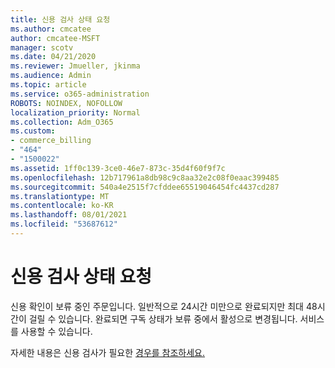 ```yaml
---
title: 신용 검사 상태 요청
ms.author: cmcatee
author: cmcatee-MSFT
manager: scotv
ms.date: 04/21/2020
ms.reviewer: Jmueller, jkinma
ms.audience: Admin
ms.topic: article
ms.service: o365-administration
ROBOTS: NOINDEX, NOFOLLOW
localization_priority: Normal
ms.collection: Adm_O365
ms.custom:
- commerce_billing
- "464"
- "1500022"
ms.assetid: 1ff0c139-3ce0-46e7-873c-35d4f60f9f7c
ms.openlocfilehash: 12b717961a8db98c9c8aa32e2c08f0eaac399485
ms.sourcegitcommit: 540a4e2515f7cfddee65519046454fc4437cd287
ms.translationtype: MT
ms.contentlocale: ko-KR
ms.lasthandoff: 08/01/2021
ms.locfileid: "53687612"
---
```

# <a name="credit-check-status-request"></a>신용 검사 상태 요청

신용 확인이 보류 중인 주문입니다. 일반적으로 24시간 미만으로 완료되지만 최대 48시간이 걸릴 수 있습니다. 완료되면 구독 상태가 보류 중에서 활성으로 변경됩니다. 서비스를 사용할 수 있습니다.

자세한 내용은 신용 검사가 필요한 [경우를 참조하세요.](/microsoft-365/commerce/billing-and-payments/pay-for-your-subscription#pay-by-invoice-check-or-eft)
